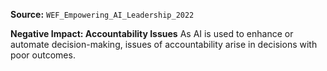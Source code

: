**Source:** `WEF_Empowering_AI_Leadership_2022`

**Negative Impact: Accountability Issues**
As AI is used to enhance or automate decision-making, issues of accountability arise in decisions with poor outcomes.
